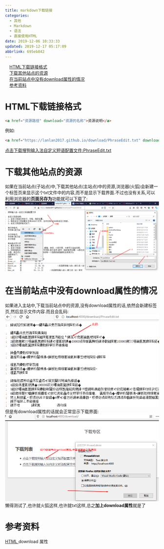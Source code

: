 ```yaml
---
title: markdown下载链接
categories: 
  - 其他
  - Markdown
  - 语法
  - 直接使用HTML
date: 2019-12-06 10:33:33
updated: 2019-12-17 05:17:09
abbrlink: 695eb842
---
```

<div id='my_toc'><a href="/blog/695eb842/#HTML下载链接格式" class="header_1">HTML下载链接格式</a><br><a href="/blog/695eb842/#下载其他站点的资源" class="header_1">下载其他站点的资源</a><br><a href="/blog/695eb842/#在当前站点中没有download属性的情况" class="header_1">在当前站点中没有download属性的情况</a><br><a href="/blog/695eb842/#参考资料" class="header_1">参考资料</a><br></div>
<style>.header_1{margin-left: 1em;}.header_2{margin-left: 2em;}.header_3{margin-left: 3em;}.header_4{margin-left: 4em;}.header_5{margin-left: 5em;}.header_6{margin-left: 6em;}</style>
<!--more-->
<script>if (navigator.platform.search('arm')==-1){document.getElementById('my_toc').style.display = 'none';}var e,p = document.getElementsByTagName('p');while (p.length>0) {e = p[0];e.parentElement.removeChild(e);}</script>

<!--end-->
# HTML下载链接格式
```html
<a href="资源路径" download="资源的名称">资源说明</a>
```
例如:
```html
<a href="https://lanlan2017.github.io/download/PhraseEdit.txt" download="PhraseEdit.txt">点击下载搜狗输入法自定义短语配置文件:PhraseEdit.txt</a>
```
<a href="https://lanlan2017.github.io/download/PhraseEdit.txt" download="PhraseEdit.txt">点击下载搜狗输入法自定义短语配置文件:PhraseEdit.txt</a>

# 下载其他站点的资源
如果在当前站点(子站点)中,下载其他站点(主站点)中的资源,浏览器(火狐)会新建一个标签页来显示这个txt文件中的内容,而不是显示下载界面.不过也没有关系,可以利用浏览器的**页面另存为**功能就可以下载了:
![图片](https://raw.githubusercontent.com/lanlan2017/images/master/Markdown/download/1.png)
# 在当前站点中没有download属性的情况
如果进入主站中,下载当前站点中的资源,没有download属性的话,依然会新建标签页,然后显示文件内容.而且会乱码:
![图片](https://raw.githubusercontent.com/lanlan2017/images/master/Markdown/download/2.png)
但是有download属性的话就会正常显示下载界面:
![图片](https://raw.githubusercontent.com/lanlan2017/images/master/Markdown/download/3.png)
懒得测试了,也许就火狐这样,也许就txt这样,总之**加上download属性**就是了
# 参考资料
[HTML <a> download 属性](https://www.w3school.com.cn/tags/att_a_download.asp)
